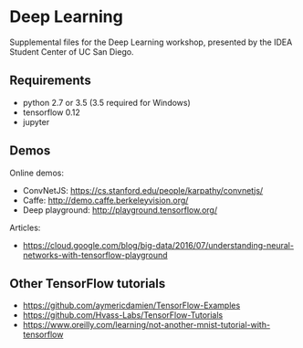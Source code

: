 # Deep Learning
Supplemental files for the Deep Learning workshop, presented by the IDEA Student Center of UC San Diego.

## Requirements
- python 2.7 or 3.5 (3.5 required for Windows)
- tensorflow 0.12
- jupyter

## Demos
Online demos:
- ConvNetJS: https://cs.stanford.edu/people/karpathy/convnetjs/
- Caffe: http://demo.caffe.berkeleyvision.org/
- Deep playground: http://playground.tensorflow.org/

Articles:
- https://cloud.google.com/blog/big-data/2016/07/understanding-neural-networks-with-tensorflow-playground 

## Other TensorFlow tutorials
- https://github.com/aymericdamien/TensorFlow-Examples
- https://github.com/Hvass-Labs/TensorFlow-Tutorials
- https://www.oreilly.com/learning/not-another-mnist-tutorial-with-tensorflow
